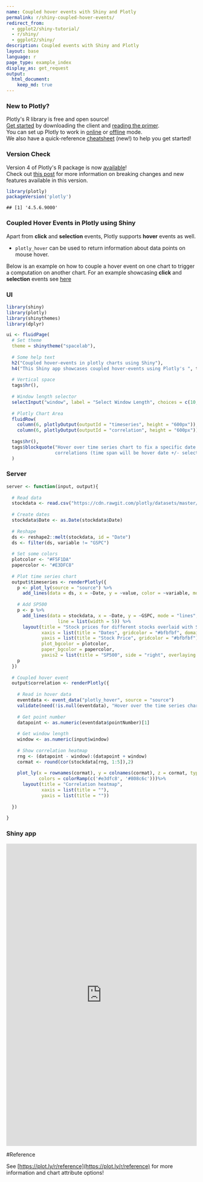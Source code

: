 ```yaml
---
name: Coupled hover events with Shiny and Plotly
permalink: r/shiny-coupled-hover-events/
redirect_from:
  - ggplot2/shiny-tutorial/
  - r/shiny/
  - ggplot2/shiny/
description: Coupled events with Shiny and Plotly
layout: base
language: r
page_type: example_index
display_as: get_request
output:
  html_document:
    keep_md: true
---
```




### New to Plotly?

Plotly's R library is free and open source!<br>
[Get started](https://plot.ly/r/getting-started/) by downloading the client and [reading the primer](https://plot.ly/r/getting-started/).<br>
You can set up Plotly to work in [online](https://plot.ly/r/getting-started/#hosting-graphs-in-your-online-plotly-account) or [offline](https://plot.ly/r/offline/) mode.<br>
We also have a quick-reference [cheatsheet](https://images.plot.ly/plotly-documentation/images/r_cheat_sheet.pdf) (new!) to help you get started!

### Version Check

Version 4 of Plotly's R package is now [available](https://plot.ly/r/getting-started/#installation)!<br>
Check out [this post](http://moderndata.plot.ly/upgrading-to-plotly-4-0-and-above/) for more information on breaking changes and new features available in this version.

```r
library(plotly)
packageVersion('plotly')
```

```
## [1] '4.5.6.9000'
```

### Coupled Hover Events in Plotly using Shiny
Apart from **click** and **selection** events, Plotly supports **hover** events as well.

- `plotly_hover` can be used to return information about data points on mouse hover.

Below is an example on how to couple a hover event on one chart to trigger a computation on another chart. For an example showcasing **click** and **selection** events see [here](/r/shiny-coupled-events/)

### UI


```r
library(shiny)
library(plotly)
library(shinythemes)
library(dplyr)

ui <- fluidPage(
  # Set theme
  theme = shinytheme("spacelab"),
  
  # Some help text
  h2("Coupled hover-events in plotly charts using Shiny"),
  h4("This Shiny app showcases coupled hover-events using Plotly's ", tags$code("event_data()"), " function."),
  
  # Vertical space
  tags$hr(),
  
  # Window length selector
  selectInput("window", label = "Select Window Length", choices = c(10, 20, 30, 60, 90), selected = 10),
  
  # Plotly Chart Area
  fluidRow(
    column(6, plotlyOutput(outputId = "timeseries", height = "600px")),
    column(6, plotlyOutput(outputId = "correlation", height = "600px"))),
  
  tags$hr(),
  tags$blockquote("Hover over time series chart to fix a specific date. Correlation chart will update with historical 
                  correlations (time span will be hover date +/- selected window length)")
  )
```

### Server


```r
server <- function(input, output){
  
  # Read data
  stockdata <- read.csv("https://cdn.rawgit.com/plotly/datasets/master/stockdata.csv")
  
  # Create dates
  stockdata$Date <- as.Date(stockdata$Date)
  
  # Reshape
  ds <- reshape2::melt(stockdata, id = "Date")
  ds <- filter(ds, variable != "GSPC")
  
  # Set some colors
  plotcolor <- "#F5F1DA"
  papercolor <- "#E3DFC8"
  
  # Plot time series chart 
  output$timeseries <- renderPlotly({
    p <- plot_ly(source = "source") %>% 
      add_lines(data = ds, x = ~Date, y = ~value, color = ~variable, mode = "lines", line = list(width = 3))
    
    # Add SP500
    p <- p %>%
      add_lines(data = stockdata, x = ~Date, y = ~GSPC, mode = "lines", yaxis = "y2", name = "SP500", opacity = 0.3,
                   line = list(width = 5)) %>% 
      layout(title = "Stock prices for different stocks overlaid with SP500",
             xaxis = list(title = "Dates", gridcolor = "#bfbfbf", domain = c(0, 0.98)),
             yaxis = list(title = "Stock Price", gridcolor = "#bfbfbf"), 
             plot_bgcolor = plotcolor,
             paper_bgcolor = papercolor, 
             yaxis2 = list(title = "SP500", side = "right", overlaying = "y"))
    p
  })
  
  # Coupled hover event
  output$correlation <- renderPlotly({
    
    # Read in hover data
    eventdata <- event_data("plotly_hover", source = "source")
    validate(need(!is.null(eventdata), "Hover over the time series chart to populate this heatmap"))
    
    # Get point number
    datapoint <- as.numeric(eventdata$pointNumber)[1]
    
    # Get window length
    window <- as.numeric(input$window)
    
    # Show correlation heatmap
    rng <- (datapoint - window):(datapoint + window)
    cormat <- round(cor(stockdata[rng, 1:5]),2)
    
    plot_ly(x = rownames(cormat), y = colnames(cormat), z = cormat, type = "heatmap", 
            colors = colorRamp(c('#e3dfc8', '#808c6c')))%>% 
      layout(title = "Correlation heatmap",
             xaxis = list(title = ""),
             yaxis = list(title = ""))
    
  })
  
}
```

### Shiny app

<iframe src="https://plotly.shinyapps.io/ShinyCoupledHoverEvents/" width="100%" height= "800"  scrolling="no" seamless="seamless" style="border: none; position: relative"></iframe>


#Reference

See [https://plot.ly/r/reference](https://plot.ly/r/reference) for more information and chart attribute options!
